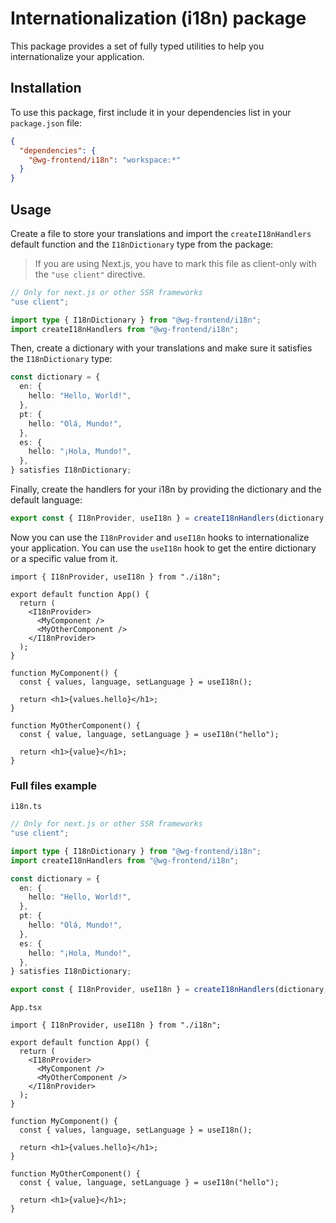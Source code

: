 # Internationalization (i18n) package

This package provides a set of fully typed utilities to help you internationalize your application.

## Installation

To use this package, first include it in your dependencies list in your `package.json` file:

```json
{
  "dependencies": {
    "@wg-frontend/i18n": "workspace:*"
  }
}
```

## Usage

Create a file to store your translations and import the `createI18nHandlers` default function and the `I18nDictionary` type from the package:

> If you are using Next.js, you have to mark this file as client-only with the `"use client"` directive.

```typescript
// Only for next.js or other SSR frameworks
"use client";

import type { I18nDictionary } from "@wg-frontend/i18n";
import createI18nHandlers from "@wg-frontend/i18n";
```

Then, create a dictionary with your translations and make sure it satisfies the `I18nDictionary` type:

```typescript
const dictionary = {
  en: {
    hello: "Hello, World!",
  },
  pt: {
    hello: "Olá, Mundo!",
  },
  es: {
    hello: "¡Hola, Mundo!",
  },
} satisfies I18nDictionary;
```

Finally, create the handlers for your i18n by providing the dictionary and the default language:

```typescript
export const { I18nProvider, useI18n } = createI18nHandlers(dictionary, "en");
```

Now you can use the `I18nProvider` and `useI18n` hooks to internationalize your application. You can use the `useI18n` hook to get the entire dictionary or a specific value from it.

```tsx
import { I18nProvider, useI18n } from "./i18n";

export default function App() {
  return (
    <I18nProvider>
      <MyComponent />
      <MyOtherComponent />
    </I18nProvider>
  );
}

function MyComponent() {
  const { values, language, setLanguage } = useI18n();

  return <h1>{values.hello}</h1>;
}

function MyOtherComponent() {
  const { value, language, setLanguage } = useI18n("hello");

  return <h1>{value}</h1>;
}
```

### Full files example

`i18n.ts`

```typescript
// Only for next.js or other SSR frameworks
"use client";

import type { I18nDictionary } from "@wg-frontend/i18n";
import createI18nHandlers from "@wg-frontend/i18n";

const dictionary = {
  en: {
    hello: "Hello, World!",
  },
  pt: {
    hello: "Olá, Mundo!",
  },
  es: {
    hello: "¡Hola, Mundo!",
  },
} satisfies I18nDictionary;

export const { I18nProvider, useI18n } = createI18nHandlers(dictionary, "en");
```

`App.tsx`

```tsx
import { I18nProvider, useI18n } from "./i18n";

export default function App() {
  return (
    <I18nProvider>
      <MyComponent />
      <MyOtherComponent />
    </I18nProvider>
  );
}

function MyComponent() {
  const { values, language, setLanguage } = useI18n();

  return <h1>{values.hello}</h1>;
}

function MyOtherComponent() {
  const { value, language, setLanguage } = useI18n("hello");

  return <h1>{value}</h1>;
}
```

